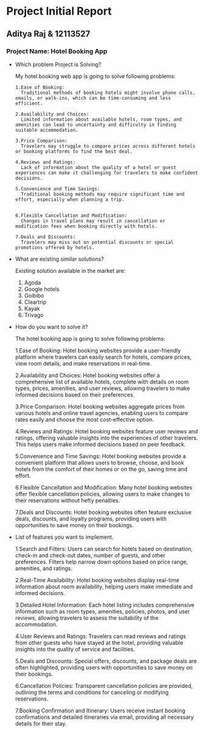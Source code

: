 # Project Initial Report

## Aditya Raj & 12113527 

### Project Name: Hotel Booking App

- Which problem Project is Solving?

  My hotel booking web app is going to solve following problems:

      1.Ease of Booking:
        Traditional methods of booking hotels might involve phone calls, emails, or walk-ins, which can be time-consuming and less efficient.

      2.Availability and Choices:
        Limited information about available hotels, room types, and amenities can lead to uncertainty and difficulty in finding suitable accommodation.

      3.Price Comparison:
        Travelers may struggle to compare prices across different hotels or booking platforms to find the best deal.

      4.Reviews and Ratings:
        Lack of information about the quality of a hotel or guest experiences can make it challenging for travelers to make confident decisions.

      5.Convenience and Time Savings:
        Traditional booking methods may require significant time and effort, especially when planning a trip.
        

      6.Flexible Cancellation and Modification:
        Changes in travel plans may result in cancellation or modification fees when booking directly with hotels.
        
      7.Deals and Discounts:
        Travelers may miss out on potential discounts or special promotions offered by hotels.


- What are existing similar solutions?

    Existing solution available in the market are:
    1. Agoda
    2. Google hotels
    3. Goibibo
    4. Cleartrip
    5. Kayak
    6. Trivago


- How do you want to solve it?

    The hotel booking app is going to solve following problems:

    1.Ease of Booking:
      Hotel booking websites provide a user-friendly platform where travelers can easily search for hotels, compare prices, view room details, and make reservations in real-time.

    2.Availability and Choices:
      Hotel booking websites offer a comprehensive list of available hotels, complete with details on room types, prices, amenities, and user reviews, allowing travelers to make informed decisions based on their preferences.

    3.Price Comparison:
      Hotel booking websites aggregate prices from various hotels and online travel agencies, enabling users to compare rates easily and choose the most cost-effective option.

    4.Reviews and Ratings:
      Hotel booking websites feature user reviews and ratings, offering valuable insights into the experiences of other travelers. This helps users make informed decisions based on peer feedback.

    5.Convenience and Time Savings:
      Hotel booking websites provide a convenient platform that allows users to browse, choose, and book hotels from the comfort of their homes or on the go, saving time and effort.

    6.Flexible Cancellation and Modification:
      Many hotel booking websites offer flexible cancellation policies, allowing users to make changes to their reservations without hefty penalties.

    7.Deals and Discounts:
      Hotel booking websites often feature exclusive deals, discounts, and loyalty programs, providing users with opportunities to save money on their bookings.


- List of features you want to implement.
  
    1.Search and Filters: 
      Users can search for hotels based on destination, check-in and check-out dates, number of guests, and other preferences. Filters help narrow down options based on price range, amenities, and ratings.

    2.Real-Time Availability: 
      Hotel booking websites display real-time information about room availability, helping users make immediate and informed decisions.

    3.Detailed Hotel Information: 
      Each hotel listing includes comprehensive information such as room types, amenities, policies, photos, and user reviews, allowing travelers to assess the suitability of the accommodation.

    4.User Reviews and Ratings: 
      Travelers can read reviews and ratings from other guests who have stayed at the hotel, providing valuable insights into the quality of service and facilities.

    5.Deals and Discounts: 
      Special offers, discounts, and package deals are often highlighted, providing users with opportunities to save money on their bookings.

    6.Cancellation Policies: 
      Transparent cancellation policies are provided, outlining the terms and conditions for canceling or modifying reservations.

    7.Booking Confirmation and Itinerary: 
      Users receive instant booking confirmations and detailed itineraries via email, providing all necessary details for their stay.


